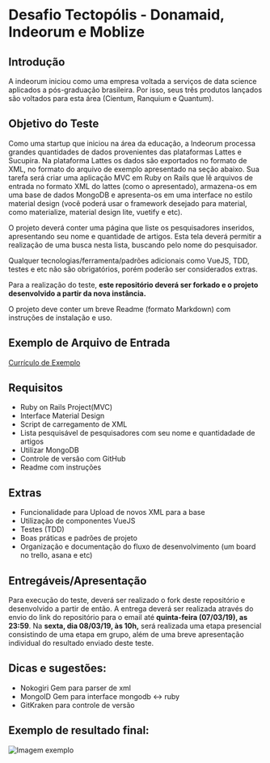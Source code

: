 # Desafio Tectopólis - Donamaid, Indeorum e Moblize

## Introdução
A indeorum iniciou como uma empresa voltada a serviços de data science aplicados a pós-graduação brasileira.
Por isso, seus três produtos lançados são voltados para esta área (Cientum, Ranquium e Quantum).

## Objetivo do Teste

Como uma startup que iniciou na área da educação, a Indeorum processa grandes quantidades de dados provenientes das plataformas Lattes e Sucupira. Na plataforma Lattes os dados são exportados no formato de XML, no formato do arquivo de exemplo apresentado na seção abaixo.
Sua tarefa será criar uma aplicação MVC em Ruby on Rails que lê arquivos de entrada no formato XML do lattes (como o apresentado), armazena-os em uma base de dados MongoDB e apresenta-os em uma interface no estilo material design (você poderá usar o framework desejado para material, como materialize, material design lite, vuetify e etc).

O projeto deverá conter uma página que liste os pesquisadores inseridos, apresentando seu nome e quantidade de artigos. Esta tela deverá permitir a realização de uma busca nesta lista, buscando pelo nome do pesquisador. 

Qualquer tecnologias/ferramenta/padrões adicionais como VueJS, TDD, testes e etc não são obrigatórios, porém poderão ser considerados extras.

Para a realização do teste, **este repositório deverá ser forkado e o projeto desenvolvido a partir da nova instância.**

O projeto deve conter um breve Readme (formato Markdown) com instruções de instalação e uso.

## Exemplo de Arquivo de Entrada
[Currículo de Exemplo](public/researcher_example.xml)

## Requisitos

- Ruby on Rails Project(MVC)
- Interface Material Design
- Script de carregamento de XML
- Lista pesquisável de pesquisadores com seu nome e quantidadade de artigos
- Utilizar MongoDB
- Controle de versão com GitHub
- Readme com instruções

## Extras

- Funcionalidade para Upload de novos XML para a base
- Utilização de componentes VueJS
- Testes (TDD)
- Boas práticas e padrões de projeto
- Organização e documentação do fluxo de desenvolvimento (um board no trello, asana e etc)


## Entregáveis/Apresentação

Para execução do teste, deverá ser realizado o fork deste repositório e desenvolvido a partir de então.
A entrega deverá ser realizada através do envio do link do repositório para o email até **quinta-feira (07/03/19), as 23:59**.
Na **sexta, dia 08/03/19, às 10h,** será realizada uma etapa presencial consistindo de uma etapa em grupo, além de uma breve apresentação individual do resultado enviado deste teste.

## Dicas e sugestões:

- Nokogiri Gem para parser de xml
- MongoID Gem para interface mongodb <-> ruby 
- GitKraken para controle de versão

## Exemplo de resultado final:
![Imagem exemplo](img/screen_example.png)
